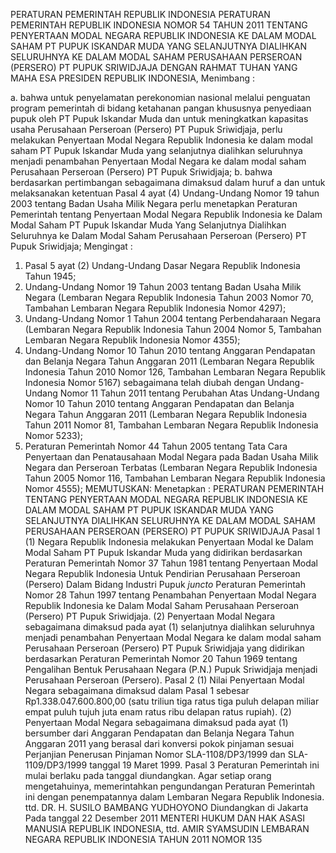  PERATURAN PEMERINTAH REPUBLIK INDONESIA PERATURAN PEMERINTAH REPUBLIK INDONESIA NOMOR 54 TAHUN 2011 TENTANG PENYERTAAN MODAL NEGARA REPUBLIK INDONESIA KE DALAM MODAL SAHAM PT PUPUK ISKANDAR MUDA YANG SELANJUTNYA DIALIHKAN SELURUHNYA KE DALAM MODAL SAHAM PERUSAHAAN PERSEROAN (PERSERO) PT PUPUK SRIWIDJAJA
DENGAN RAHMAT TUHAN YANG MAHA ESA PRESIDEN REPUBLIK INDONESIA,
Menimbang :

a. bahwa untuk penyelamatan perekonomian nasional melalui penguatan program pemerintah di bidang ketahanan pangan khususnya penyediaan pupuk oleh PT Pupuk Iskandar Muda dan untuk meningkatkan kapasitas usaha Perusahaan Perseroan (Persero) PT Pupuk Sriwidjaja, perlu melakukan Penyertaan Modal Negara Republik Indonesia ke dalam modal saham PT Pupuk Iskandar Muda yang selanjutnya dialihkan seluruhnya menjadi penambahan Penyertaan Modal Negara ke dalam modal saham Perusahaan Perseroan (Persero) PT Pupuk Sriwidjaja;
b. bahwa berdasarkan pertimbangan sebagaimana dimaksud dalam huruf a dan untuk melaksanakan ketentuan Pasal 4 ayat (4) Undang-Undang Nomor 19 tahun 2003 tentang Badan Usaha Milik Negara perlu menetapkan Peraturan Pemerintah tentang Penyertaan Modal Negara Republik Indonesia ke Dalam Modal Saham PT Pupuk Iskandar Muda Yang Selanjutnya Dialihkan Seluruhnya ke Dalam Modal Saham Perusahaan Perseroan (Persero) PT Pupuk Sriwidjaja;
Mengingat :

1. Pasal 5 ayat (2) Undang-Undang Dasar Negara Republik Indonesia Tahun 1945;
2. Undang-Undang Nomor 19 Tahun 2003 tentang Badan Usaha Milik Negara (Lembaran Negara Republik Indonesia Tahun 2003 Nomor 70, Tambahan Lembaran Negara Republik Indonesia Nomor 4297);
3. Undang-Undang Nomor 1 Tahun 2004 tentang Perbendaharaan Negara (Lembaran Negara Republik Indonesia Tahun 2004 Nomor 5, Tambahan Lembaran Negara Republik Indonesia Nomor 4355);
4. Undang-Undang Nomor 10 Tahun 2010 tentang Anggaran Pendapatan dan Belanja Negara Tahun Anggaran 2011 (Lembaran Negara Republik Indonesia Tahun 2010 Nomor 126, Tambahan Lembaran Negara Republik Indonesia Nomor 5167) sebagaimana telah diubah dengan Undang- Undang Nomor 11 Tahun 2011 tentang Perubahan Atas Undang-Undang Nomor 10 Tahun 2010 tentang Anggaran Pendapatan dan Belanja Negara Tahun Anggaran 2011 (Lembaran Negara Republik Indonesia Tahun 2011 Nomor 81, Tambahan Lembaran Negara Republik Indonesia Nomor 5233);
5. Peraturan Pemerintah Nomor 44 Tahun 2005 tentang Tata Cara Penyertaan dan Penatausahaan Modal Negara pada Badan Usaha Milik Negara dan Perseroan Terbatas (Lembaran Negara Republik Indonesia Tahun 2005 Nomor 116, Tambahan Lembaran Negara Republik Indonesia Nomor 4555);
MEMUTUSKAN:
 Menetapkan : PERATURAN PEMERINTAH TENTANG PENYERTAAN MODAL NEGARA REPUBLIK INDONESIA KE DALAM MODAL SAHAM PT PUPUK ISKANDAR MUDA YANG SELANJUTNYA DIALIHKAN SELURUHNYA KE DALAM MODAL SAHAM PERUSAHAAN PERSEROAN (PERSERO) PT PUPUK SRIWIDJAJA
Pasal 1
(1) Negara Republik Indonesia melakukan Penyertaan Modal ke Dalam Modal Saham PT Pupuk Iskandar Muda yang didirikan berdasarkan Peraturan Pemerintah Nomor 37 Tahun 1981 tentang Penyertaan Modal Negara Republik Indonesia Untuk Pendirian Perusahaan Perseroan (Persero) Dalam Bidang Industri Pupuk _juncto_ Peraturan Pemerintah Nomor 28 Tahun 1997 tentang Penambahan Penyertaan Modal Negara Republik Indonesia ke Dalam Modal Saham Perusahaan Perseroan (Persero) PT Pupuk Sriwidjaja.
(2) Penyertaan Modal Negara sebagaimana dimaksud pada ayat (1) selanjutnya dialihkan seluruhnya menjadi penambahan Penyertaan Modal Negara ke dalam modal saham Perusahaan Perseroan (Persero) PT Pupuk Sriwidjaja yang didirikan berdasarkan Peraturan Pemerintah Nomor 20 Tahun 1969 tentang Pengalihan Bentuk Perusahaan Negara (P.N.) Pupuk Sriwidjaja menjadi Perusahaan Perseroan (Persero).
Pasal 2
(1) Nilai Penyertaan Modal Negara sebagaimana dimaksud dalam Pasal 1 sebesar Rp1.338.047.600.800,00 (satu triliun tiga ratus tiga puluh delapan miliar empat puluh tujuh juta enam ratus ribu delapan ratus rupiah).
(2) Penyertaan Modal Negara sebagaimana dimaksud pada ayat (1) bersumber dari Anggaran Pendapatan dan Belanja Negara Tahun Anggaran 2011 yang berasal dari konversi pokok pinjaman sesuai Perjanjian Penerusan Pinjaman Nomor SLA-1108/DP3/1999 dan SLA- 1109/DP3/1999 tanggal 19 Maret 1999.
Pasal 3
Peraturan Pemerintah ini mulai berlaku pada tanggal diundangkan.
Agar setiap orang mengetahuinya, memerintahkan pengundangan Peraturan Pemerintah ini dengan penempatannya dalam Lembaran Negara Republik Indonesia. ttd. DR. H. SUSILO BAMBANG YUDHOYONO Diundangkan di Jakarta Pada tanggal 22 Desember 2011 MENTERI HUKUM DAN HAK ASASI MANUSIA REPUBLIK INDONESIA, ttd. AMIR SYAMSUDIN LEMBARAN NEGARA REPUBLIK INDONESIA TAHUN 2011 NOMOR 135